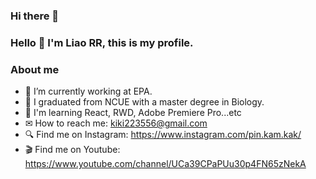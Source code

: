 ### Hi there 👋

### Hello 👋   I'm Liao RR, this is my profile.

### About me
 - 🏢 I’m currently working at EPA.
 - 🐜 I graduated from NCUE with a master degree in Biology.
 - 🎨 I'm learning React, RWD, Adobe Premiere Pro...etc 
 - ✉ How to reach me: kiki223556@gmail.com
 - 🔍 Find me on Instagram: https://www.instagram.com/pin.kam.kak/
 - 🎬 Find me on Youtube: https://www.youtube.com/channel/UCa39CPaPUu30p4FN65zNekA


<!--
**kiki223556/kiki223556** is a ✨ _special_ ✨ repository because its `README.md` (this file) appears on your GitHub profile.

Here are some ideas to get you started:

- 🔭 I’m currently working on ...
- 🌱 I’m currently learning ...
- 👯 I’m looking to collaborate on ...
- 🤔 I’m looking for help with ...
- 💬 Ask me about ...
- 📫 How to reach me: ...
- 😄 Pronouns: ...
- ⚡ Fun fact: ...
-->
